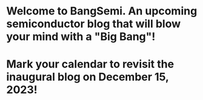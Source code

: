 # Welcome to BangSemi. An upcoming semiconductor blog that will blow your mind with a "Big Bang"!
# Mark your calendar to revisit the inaugural blog on December 15, 2023!
